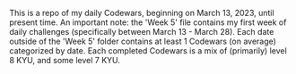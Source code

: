 This is a repo of my daily Codewars, beginning on March 13, 2023, until present time. An important note: the 'Week 5' file contains my first week of daily challenges (specifically between March 13 - March 28). Each date outside of the 'Week 5' folder contains at least 1 Codewars (on average) categorized by date. Each completed Codewars is a mix of (primarily) level 8 KYU, and some level 7 KYU.